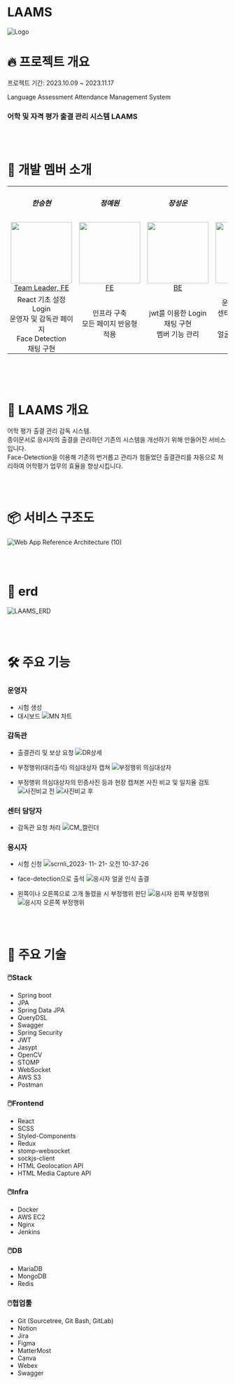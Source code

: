 # LAAMS
![Logo](https://github.com/Going9/LAAMS/assets/105552606/646666cf-7094-494b-8e1f-3b7d3b580b73)
# 🔥 프로젝트 개요

프로젝트 기간: 2023.10.09 ~ 2023.11.17 <br> 

Language Assessment Attendance Management System <br>
### 어학 및 자격 평가 출결 관리 시스템 LAAMS 

<br><br>

# 🙂 개발 멤버 소개

<table>
    <tr>
      <td align="center">
        <h5>한승현</h5>
      </td>
      <td align="center">
        <h5>정예원</h5>
      </td>
      <td align="center">
        <h5>장성운</h5>
      </td>
      <td align="center">
        <h5>공익규</h5>
      </td>
      <td align="center">
        <h5>김현지</h5>
      </td>
      <td align="center">
        <h5>박단비</h5>
      </td>
    </tr>
    <tr>
        <td height="140px" align="center"> <a href="https://github.com/SeungHyunH">
            <img src="https://avatars.githubusercontent.com/SeungHyunH" width="140px" /> <br>Team Leader, FE</a></td>
        <td height="140px" align="center"> <a href="https://github.com/yewon830">
            <img src="https://avatars.githubusercontent.com/yewon830" width="140px" /> <br>FE</a></td>
        <td height="140px" align="center"> <a href="https://github.com/seong-un">
            <img src="https://avatars.githubusercontent.com/seong-un" width="140px" /> <br>BE</a></td>
        <td height="140px" align="center"> <a href="https://github.com/Going9">
            <img src="https://avatars.githubusercontent.com/Going9" width="140px" /> <br>BE</a></td>
        <td height="140px" align="center"> <a href="https://github.com/hjhj-kk">
            <img src="https://avatars.githubusercontent.com/hjkasd" width="140px" /> <br>BE</a></td>
        <td height="140px" align="center"> <a href="https://github.com/pdanbi00">
            <img src="https://avatars.githubusercontent.com/pdanbi00" width="140px" /> <br>BE</a></td>        
    </tr>
    <tr>
      <td align="center" style="padding: 0px">
        React 기초 설정<br>Login<br>운영자 및 감독관 페이지<br>Face Detection<br>채팅 구현
      </td>
      <td align="center">
        인프라 구축<br>모든 페이지 반응형 적용
      </td>
      <td align="center">
        jwt를 이용한 Login<br>채팅 구현<br>멤버 기능 관리
      </td>
      <td align="center">
        운영자 기능 관리<br>센터 담당자 기능 관리<br>얼굴 인식 및 일치율 비교 기능
      </td>
      <td align="center">
        감독관 기능 관리<br>센터 담당자 기능 관리
      </td>
      <td align="center">
        공지사항 관리<br>대시보드 기능 관리
      </td>    
    </tr>
</table>

<br>
<br>
<br>

# 📜 LAAMS 개요

어학 평가 출결 관리 감독 시스템.<br>
종이문서로 응시자의 출결을 관리하던 기존의 시스템을 개선하기 위해 만들어진 서비스 입니다.<br>
Face-Detection을 이용해 기존의 번거롭고 관리가 힘들었던 출결관리를 자동으로 처리하여 어학평가 업무의 효율을 향상시킵니다.

<br>
<br>

# 📦 서비스 구조도

![Web App Reference Architecture (10)](https://github.com/Going9/LAAMS/assets/105552606/0df33900-cd8b-4b4a-a513-2eef2dc3482a)

<br>
<br>

# 🌊 erd

![LAAMS_ERD](https://github.com/Going9/LAAMS/assets/105552606/716bf142-b567-4236-9081-f6fed1c6203b)

<br>
<br>

# 🛠️ 주요 기능

### 운영자 
+ 시험 생성
+ 대시보드
![MN 차트](https://github.com/Going9/LAAMS/assets/105552606/5ce86975-bf96-41a3-a9fe-3da1231f1851)

### 감독관
+ 출결관리 및 보상 요청
![DR상세](https://github.com/Going9/LAAMS/assets/105552606/4619be23-b89f-485f-93ba-4b49020d3056)

+ 부정행위(대리출석) 의심대상자 캡쳐
![부정행위 의심대상자](https://github.com/Going9/LAAMS/assets/105552606/43f2aa9a-6531-4501-b9f5-753423da1c42)

+ 부정행위 의심대상자의 민증사진 등과 현장 캡쳐본 사진 비교 및 일치율 검토
![사진비교 전](https://github.com/Going9/LAAMS/assets/105552606/9db86a90-d7b3-44fb-9a9a-3877685f33df)
![사진비교 후](https://github.com/Going9/LAAMS/assets/105552606/387f4e5f-55c4-40f3-9d0a-e4afead7b2f9)

### 센터 담당자 
+ 감독관 요청 처리
![CM_캘린더](https://github.com/Going9/LAAMS/assets/105552606/045a74a2-7fd6-41f0-b033-925a52dda0ea)

### 응시자
+ 시험 신청
![scrnli_2023- 11- 21- 오전 10-37-26](https://github.com/Going9/LAAMS/assets/105552606/4288e864-5baf-443a-a1fc-c6ccedc53d8d)

+ face-detection으로 출석
![응시자 얼굴 인식 출결](https://github.com/Going9/LAAMS/assets/105552606/4cfc01d2-ba2b-4788-8887-397ecb062ef4)

+ 왼쪽이나 오른쪽으로 고개 돌렸을 시 부정행위 판단
![응시자 왼쪽 부정행위](https://github.com/Going9/LAAMS/assets/105552606/8c258e51-1a63-4969-857b-f41f7b17c4e7)
![응시자 오른쪽 부정행위](https://github.com/Going9/LAAMS/assets/105552606/68b8880b-a6be-40f1-8029-637fec601eb4)



<br>
<br>

# 🔧 주요 기술

### 🖱️Stack

+ Spring boot
+ JPA
+ Spring Data JPA
+ QueryDSL
+ Swagger
+ Spring Security
+ JWT
+ Jasypt
+ OpenCV
+ STOMP
+ WebSocket
+ AWS S3
+ Postman

### 🖱️Frontend

+ React
+ SCSS
+ Styled-Components
+ Redux
+ stomp-websocket
+ sockjs-client
+ HTML Geolocation API
+ HTML Media Capture API

### 🖱️Infra

+ Docker
+ AWS EC2
+ Nginx
+ Jenkins

### 🖱️DB

+ MariaDB
+ MongoDB
+ Redis

### 🖱️협업툴

+ Git (Sourcetree, Git Bash, GitLab)
+ Notion
+ Jira
+ Figma
+ MatterMost
+ Canva
+ Webex
+ Swagger

<br>
<br>
